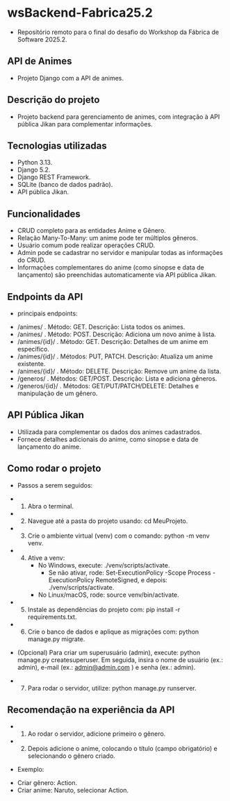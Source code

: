 # wsBackend-Fabrica25.2
- Repositório remoto para o final do desafio do Workshop da Fábrica de Software 2025.2.

## API de Animes 
- Projeto Django com a API de animes.

## Descrição do projeto
- Projeto backend para gerenciamento de animes, com integração à API pública Jikan para complementar informações.

## Tecnologias utilizadas
- Python 3.13.
- Django 5.2.
- Django REST Framework.
- SQLite (banco de dados padrão).
- API pública Jikan.

## Funcionalidades
- CRUD completo para as entidades Anime e Gênero.
- Relação Many-To-Many: um anime pode ter múltiplos gêneros.
- Usuário comum pode realizar operações CRUD.
- Admin pode se cadastrar no servidor e manipular todas as informações do CRUD.
- Informações complementares do anime (como sinopse e data de lançamento) são preenchidas automaticamente via API pública Jikan.

## Endpoints da API
* principais endpoints:
- /animes/ . Método: GET. Descrição: Lista todos os animes.
- /animes/ . Método: POST. Descrição: Adiciona um novo anime à lista.
- /animes/{id}/ . Método: GET. Descrição: Detalhes de um anime em específico.
- /animes/{id}/ . Métodos: PUT, PATCH. Descrição: Atualiza um anime existente.
- /animes/{id}/ . Método: DELETE. Descrição: Remove um anime da lista.
- /generos/ . Métodos: GET/POST. Descrição: Lista e adiciona gêneros.
- /generos/{id}/ . Métodos: GET/PUT/PATCH/DELETE: Detalhes e manipulação de um gênero.

## API Pública Jikan
- Utilizada para complementar os dados dos animes cadastrados.
- Fornece detalhes adicionais do anime, como sinopse e data de lançamento do anime.

## Como rodar o projeto
* Passos a serem seguidos:
- 1. Abra o terminal.
- 2. Navegue até a pasta do projeto usando: cd MeuProjeto.
- 3. Crie o ambiente virtual (venv) com o comando: python -m venv venv.
- 4. Ative a venv:
       * No Windows, execute: ./venv/scripts/activate.
         * Se não ativar, rode: Set-ExecutionPolicy -Scope Process -ExecutionPolicy RemoteSigned, e depois: ./venv/scripts/activate.
       * No Linux/macOS, rode: source venv/bin/activate.
- 5. Instale as dependências do projeto com: pip install -r requirements.txt.
- 6. Crie o banco de dados e aplique as migrações com: python manage.py migrate.
* (Opcional) Para criar um superusuário (admin), execute: python manage.py createsuperuser. Em seguida, insira o nome de usuário (ex.: admin), e-mail (ex.: admin@admin.com
) e senha (ex.: admin).
- 7. Para rodar o servidor, utilize: python manage.py runserver.

## Recomendação na experiência da API
- 1. Ao rodar o servidor, adicione primeiro o gênero. 
- 2. Depois adicione o anime, colocando o título (campo obrigatório) e selecionando o gênero criado.

* Exemplo:
- Criar gênero: Action.
- Criar anime: Naruto, selecionar Action.
